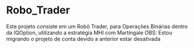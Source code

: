 # Robo_Trader
Este projeto consiste em um Robô Trader, para Operações Binárias dentro da IQOption, utilizando a estratégia MHI com Martingale
OBS: Estou migrando o projeto de conta devido a anterior estar desativada
